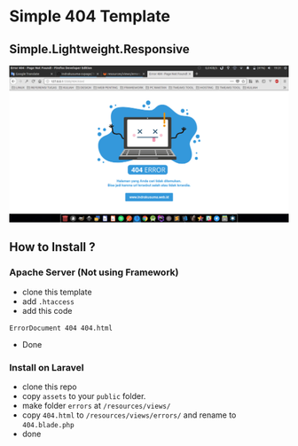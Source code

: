 # Simple 404 Template

## Simple.Lightweight.Responsive

![Desktop](screenshot/dekstop-ss.png)

## How to Install ?

### Apache Server (Not using Framework)
- clone this template
- add `.htaccess`
- add this code
```
ErrorDocument 404 404.html
```
- Done

### Install on Laravel
- clone this repo
- copy `assets` to your `public` folder.
- make folder `errors` at `/resources/views/`
- copy `404.html` to `/resources/views/errors/` and rename to `404.blade.php`
- done
